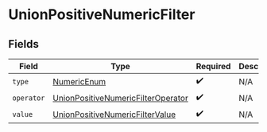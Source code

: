 # UnionPositiveNumericFilter


## Fields

| Field                                                                                               | Type                                                                                                | Required                                                                                            | Description                                                                                         |
| --------------------------------------------------------------------------------------------------- | --------------------------------------------------------------------------------------------------- | --------------------------------------------------------------------------------------------------- | --------------------------------------------------------------------------------------------------- |
| `type`                                                                                              | [NumericEnum](../../models/components/NumericEnum.md)                                               | :heavy_check_mark:                                                                                  | N/A                                                                                                 |
| `operator`                                                                                          | [UnionPositiveNumericFilterOperator](../../models/components/UnionPositiveNumericFilterOperator.md) | :heavy_check_mark:                                                                                  | N/A                                                                                                 |
| `value`                                                                                             | [UnionPositiveNumericFilterValue](../../models/components/UnionPositiveNumericFilterValue.md)       | :heavy_check_mark:                                                                                  | N/A                                                                                                 |